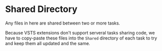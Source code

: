 # Shared Directory

Any files in here are shared between two or more tasks.

Because VSTS extensions don't support serveral tasks sharing code, we have to copy-paste these files into the `Shared` directory of each task to try and keep them all updated and the same.